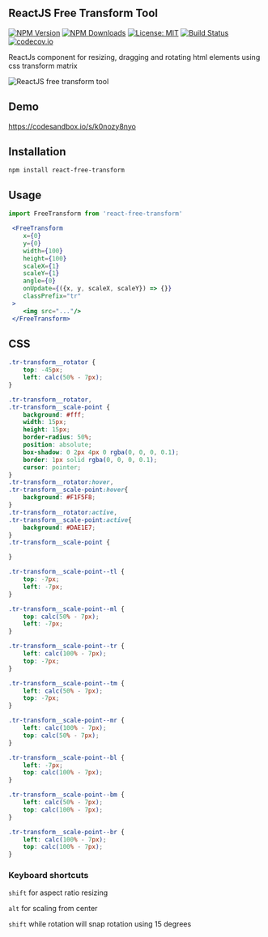 ## ReactJS Free Transform Tool 


[![NPM Version](https://img.shields.io/npm/v/react-free-transform.svg?style=flat)](https://www.npmjs.com/package/react-free-transform)  [![NPM Downloads](https://img.shields.io/npm/dm/react-free-transform.svg?style=flat)](https://www.npmjs.com/package/react-free-transform)   [![License: MIT](https://img.shields.io/badge/License-MIT-brightgreen.svg)](https://opensource.org/licenses/MIT) [![Build Status](https://img.shields.io/travis/skmail/react-free-transform/master.svg?style=flat)](https://travis-ci.org/skmail/react-free-transform)   [![codecov.io](https://codecov.io/gh/skmail/react-free-transform/branch/master/graph/badge.svg)](https://codecov.io/gh/skmail/react-free-transform) 


ReactJs component for resizing, dragging and rotating html elements using css transform matrix 

![ReactJS free transform tool](https://raw.githubusercontent.com/skmail/react-free-transform/master/image.png)


## Demo
https://codesandbox.io/s/k0nozy8nyo

## Installation 
`npm install react-free-transform`


## Usage

```js
import FreeTransform from 'react-free-transform'
```

```jsx 
 <FreeTransform    
    x={0}
    y={0}
    width={100}
    height={100}
    scaleX={1}
    scaleY={1}
    angle={0}
    onUpdate={({x, y, scaleX, scaleY}) => {}}
    classPrefix="tr"
 >
    <img src="..."/>
 </FreeTransform>
```


## CSS

```css
.tr-transform__rotator {
    top: -45px;
    left: calc(50% - 7px);
}

.tr-transform__rotator,
.tr-transform__scale-point {
    background: #fff;
    width: 15px;
    height: 15px;
    border-radius: 50%;
    position: absolute;
    box-shadow: 0 2px 4px 0 rgba(0, 0, 0, 0.1);
    border: 1px solid rgba(0, 0, 0, 0.1);
    cursor: pointer;
}
.tr-transform__rotator:hover,
.tr-transform__scale-point:hover{
    background: #F1F5F8;
}
.tr-transform__rotator:active,
.tr-transform__scale-point:active{
    background: #DAE1E7;
}
.tr-transform__scale-point {

}

.tr-transform__scale-point--tl {
    top: -7px;
    left: -7px;
}

.tr-transform__scale-point--ml {
    top: calc(50% - 7px);
    left: -7px;
}

.tr-transform__scale-point--tr {
    left: calc(100% - 7px);
    top: -7px;
}

.tr-transform__scale-point--tm {
    left: calc(50% - 7px);
    top: -7px;
}

.tr-transform__scale-point--mr {
    left: calc(100% - 7px);
    top: calc(50% - 7px);
}

.tr-transform__scale-point--bl {
    left: -7px;
    top: calc(100% - 7px);
}

.tr-transform__scale-point--bm {
    left: calc(50% - 7px);
    top: calc(100% - 7px);
}

.tr-transform__scale-point--br {
    left: calc(100% - 7px);
    top: calc(100% - 7px);
}
```


### Keyboard shortcuts

`shift` for aspect ratio resizing
 
`alt` for scaling from center 

`shift` while rotation will snap rotation using 15 degrees 
